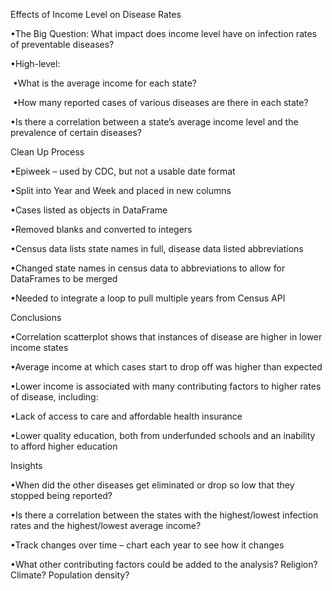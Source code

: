 Effects of Income Level on Disease Rates



•The Big Question: What impact does income level have on infection rates of preventable diseases?

•High-level:

​	•What is the average income for each state?

​	•How many reported cases of various diseases are there in each state?

•Is there a correlation between a state’s average income level and the prevalence of certain diseases?



Clean Up Process

•Epiweek – used by CDC, but not a usable date format

•Split into Year and Week and placed in new columns

•Cases listed as objects in DataFrame

•Removed blanks and converted to integers

•Census data lists state names in full, disease data listed abbreviations

•Changed state names in census data to abbreviations to allow for DataFrames to be merged

•Needed to integrate a loop to pull multiple years from Census API



Conclusions

•Correlation scatterplot shows that instances of disease are higher in lower income states

•Average income at which cases start to drop off was higher than expected

•Lower income is associated with many contributing factors to higher rates of disease, including:

•Lack of access to care and affordable health insurance

•Lower quality education, both from underfunded schools and an inability to afford higher education



Insights

•When did the other diseases get eliminated or drop so low that they stopped being reported?

•Is there a correlation between the states with the highest/lowest infection rates and the highest/lowest average income?

•Track changes over time – chart each year to see how it changes

•What other contributing factors could be added to the analysis? Religion? Climate? Population density?